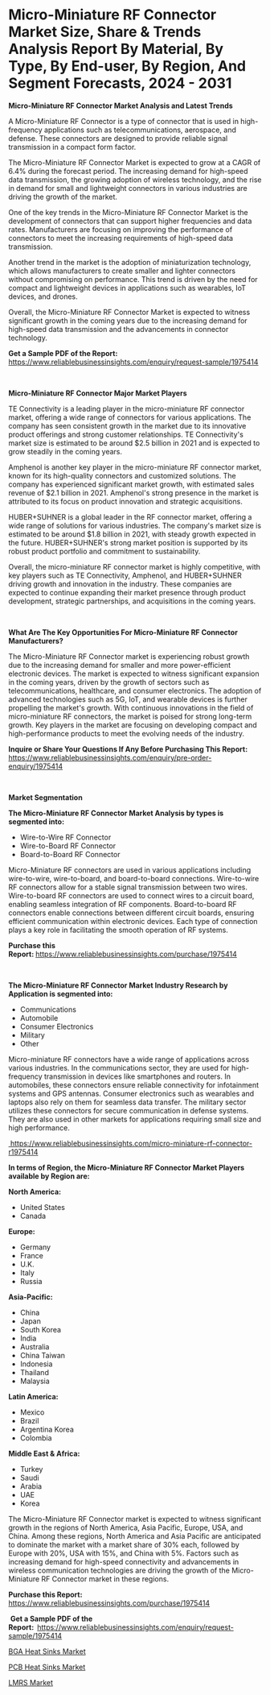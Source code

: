 <p><h1>Micro-Miniature RF Connector Market Size, Share & Trends Analysis Report By Material, By Type, By End-user, By Region, And Segment Forecasts, 2024 - 2031</h1></p><p><strong>Micro-Miniature RF Connector Market Analysis and Latest Trends</strong></p>
<p><p>A Micro-Miniature RF Connector is a type of connector that is used in high-frequency applications such as telecommunications, aerospace, and defense. These connectors are designed to provide reliable signal transmission in a compact form factor.</p><p>The Micro-Miniature RF Connector Market is expected to grow at a CAGR of 6.4% during the forecast period. The increasing demand for high-speed data transmission, the growing adoption of wireless technology, and the rise in demand for small and lightweight connectors in various industries are driving the growth of the market.</p><p>One of the key trends in the Micro-Miniature RF Connector Market is the development of connectors that can support higher frequencies and data rates. Manufacturers are focusing on improving the performance of connectors to meet the increasing requirements of high-speed data transmission.</p><p>Another trend in the market is the adoption of miniaturization technology, which allows manufacturers to create smaller and lighter connectors without compromising on performance. This trend is driven by the need for compact and lightweight devices in applications such as wearables, IoT devices, and drones.</p><p>Overall, the Micro-Miniature RF Connector Market is expected to witness significant growth in the coming years due to the increasing demand for high-speed data transmission and the advancements in connector technology.</p></p>
<p><strong>Get a Sample PDF of the Report:&nbsp;</strong> <a href="https://www.reliablebusinessinsights.com/enquiry/request-sample/1975414">https://www.reliablebusinessinsights.com/enquiry/request-sample/1975414</a></p>
<p>&nbsp;</p>
<p><strong>Micro-Miniature RF Connector Major Market Players</strong></p>
<p><p>TE Connectivity is a leading player in the micro-miniature RF connector market, offering a wide range of connectors for various applications. The company has seen consistent growth in the market due to its innovative product offerings and strong customer relationships. TE Connectivity's market size is estimated to be around $2.5 billion in 2021 and is expected to grow steadily in the coming years.</p><p>Amphenol is another key player in the micro-miniature RF connector market, known for its high-quality connectors and customized solutions. The company has experienced significant market growth, with estimated sales revenue of $2.1 billion in 2021. Amphenol's strong presence in the market is attributed to its focus on product innovation and strategic acquisitions.</p><p>HUBER+SUHNER is a global leader in the RF connector market, offering a wide range of solutions for various industries. The company's market size is estimated to be around $1.8 billion in 2021, with steady growth expected in the future. HUBER+SUHNER's strong market position is supported by its robust product portfolio and commitment to sustainability.</p><p>Overall, the micro-miniature RF connector market is highly competitive, with key players such as TE Connectivity, Amphenol, and HUBER+SUHNER driving growth and innovation in the industry. These companies are expected to continue expanding their market presence through product development, strategic partnerships, and acquisitions in the coming years.</p></p>
<p>&nbsp;</p>
<p><strong>What Are The Key Opportunities For Micro-Miniature RF Connector Manufacturers?</strong></p>
<p><p>The Micro-Miniature RF Connector market is experiencing robust growth due to the increasing demand for smaller and more power-efficient electronic devices. The market is expected to witness significant expansion in the coming years, driven by the growth of sectors such as telecommunications, healthcare, and consumer electronics. The adoption of advanced technologies such as 5G, IoT, and wearable devices is further propelling the market's growth. With continuous innovations in the field of micro-miniature RF connectors, the market is poised for strong long-term growth. Key players in the market are focusing on developing compact and high-performance products to meet the evolving needs of the industry.</p></p>
<p><strong>Inquire or Share Your Questions If Any Before Purchasing This Report:</strong> <a href="https://www.reliablebusinessinsights.com/enquiry/pre-order-enquiry/1975414">https://www.reliablebusinessinsights.com/enquiry/pre-order-enquiry/1975414</a></p>
<p>&nbsp;</p>
<p><strong>Market Segmentation</strong></p>
<p><strong>The Micro-Miniature RF Connector Market Analysis by types is segmented into:</strong></p>
<p><ul><li>Wire-to-Wire RF Connector</li><li>Wire-to-Board RF Connector</li><li>Board-to-Board RF Connector</li></ul></p>
<p><p>Micro-Miniature RF connectors are used in various applications including wire-to-wire, wire-to-board, and board-to-board connections. Wire-to-wire RF connectors allow for a stable signal transmission between two wires. Wire-to-board RF connectors are used to connect wires to a circuit board, enabling seamless integration of RF components. Board-to-board RF connectors enable connections between different circuit boards, ensuring efficient communication within electronic devices. Each type of connection plays a key role in facilitating the smooth operation of RF systems.</p></p>
<p><strong>Purchase this Report:&nbsp;</strong><a href="https://www.reliablebusinessinsights.com/purchase/1975414">https://www.reliablebusinessinsights.com/purchase/1975414</a></p>
<p>&nbsp;</p>
<p><strong>The Micro-Miniature RF Connector Market Industry Research by Application is segmented into:</strong></p>
<p><ul><li>Communications</li><li>Automobile</li><li>Consumer Electronics</li><li>Military</li><li>Other</li></ul></p>
<p><p>Micro-miniature RF connectors have a wide range of applications across various industries. In the communications sector, they are used for high-frequency transmission in devices like smartphones and routers. In automobiles, these connectors ensure reliable connectivity for infotainment systems and GPS antennas. Consumer electronics such as wearables and laptops also rely on them for seamless data transfer. The military sector utilizes these connectors for secure communication in defense systems. They are also used in other markets for applications requiring small size and high performance.</p></p>
<p><a href="https://www.reliablebusinessinsights.com/micro-miniature-rf-connector-r1975414">&nbsp;https://www.reliablebusinessinsights.com/micro-miniature-rf-connector-r1975414</a></p>
<p><strong>In terms of Region, the Micro-Miniature RF Connector Market Players available by Region are:</strong></p>
<p>
    <p> <strong> North America: </strong>
        <ul>
            <li>United States</li>
            <li>Canada</li>
        </ul>
        </p> 
    <p> <strong> Europe: </strong>
        <ul>
            <li>Germany</li>
            <li>France</li>
            <li>U.K.</li>
            <li>Italy</li>
            <li>Russia</li>
        </ul>
        </p> 
    <p> <strong> Asia-Pacific: </strong>
        <ul>
            <li>China</li>
            <li>Japan</li>
            <li>South Korea</li>
            <li>India</li>
            <li>Australia</li>
            <li>China Taiwan</li>
            <li>Indonesia</li>
            <li>Thailand</li>
            <li>Malaysia</li>
        </ul>
        </p> 
    <p> <strong> Latin America: </strong>
        <ul>
            <li>Mexico</li>
            <li>Brazil</li>
            <li>Argentina Korea</li>
            <li>Colombia</li>
        </ul>
        </p> 
    <p> <strong> Middle East & Africa: </strong>
        <ul>
            <li>Turkey</li>
            <li>Saudi</li>
            <li>Arabia</li>
            <li>UAE</li>
            <li>Korea</li>
        </ul>
    </p>
    </p>
<p><p>The Micro-Miniature RF Connector market is expected to witness significant growth in the regions of North America, Asia Pacific, Europe, USA, and China. Among these regions, North America and Asia Pacific are anticipated to dominate the market with a market share of 30% each, followed by Europe with 20%, USA with 15%, and China with 5%. Factors such as increasing demand for high-speed connectivity and advancements in wireless communication technologies are driving the growth of the Micro-Miniature RF Connector market in these regions.</p></p>
<p><strong>Purchase this Report: </strong><a href="https://www.reliablebusinessinsights.com/purchase/1975414">https://www.reliablebusinessinsights.com/purchase/1975414</a></p>
<p>&nbsp;<strong>Get a Sample PDF of the Report:&nbsp;&nbsp;</strong><a href="https://www.reliablebusinessinsights.com/enquiry/request-sample/1975414">https://www.reliablebusinessinsights.com/enquiry/request-sample/1975414</a></p>
<p><strong></strong></p>
<p><p><a href="https://github.com/mdmisese/Market-Research-Report-List-1/blob/main/bga-heat-sinks-market.md">BGA Heat Sinks Market</a></p><p><a href="https://github.com/wybrqqeb6/Market-Research-Report-List-1/blob/main/pcb-heat-sinks-market.md">PCB Heat Sinks Market</a></p><p><a href="https://github.com/irjbaube82/Market-Research-Report-List-1/blob/main/lmrs-market.md">LMRS Market</a></p></p>